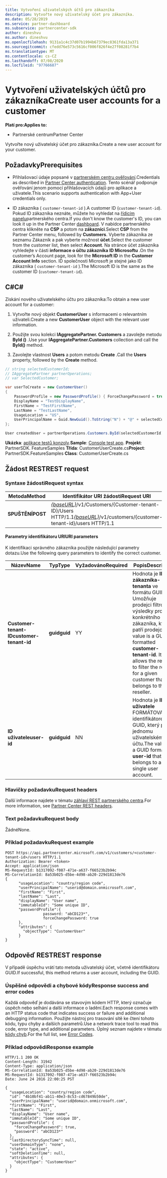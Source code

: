 ```yaml
---
title: Vytvoření uživatelských účtů pro zákazníka
description: Vytvořte nový uživatelský účet pro zákazníka.
ms.date: 05/28/2019
ms.service: partner-dashboard
ms.subservice: partnercenter-sdk
author: dineshvu
ms.author: dineshvu
ms.openlocfilehash: 9131a1c4c37d07b1994b67379ec8361fda13a371
ms.sourcegitcommit: cfedd76e573c5616cf006f826f4e27f08281f7b4
ms.translationtype: MT
ms.contentlocale: cs-CZ
ms.lasthandoff: 07/08/2020
ms.locfileid: "97766687"
---
```

# <a name="create-user-accounts-for-a-customer"></a><span data-ttu-id="143fd-103">Vytvoření uživatelských účtů pro zákazníka</span><span class="sxs-lookup"><span data-stu-id="143fd-103">Create user accounts for a customer</span></span>

<span data-ttu-id="143fd-104">**Platí pro:**</span><span class="sxs-lookup"><span data-stu-id="143fd-104">**Applies to:**</span></span>

- <span data-ttu-id="143fd-105">Partnerské centrum</span><span class="sxs-lookup"><span data-stu-id="143fd-105">Partner Center</span></span>

<span data-ttu-id="143fd-106">Vytvořte nový uživatelský účet pro zákazníka.</span><span class="sxs-lookup"><span data-stu-id="143fd-106">Create a new user account for your customer.</span></span>

## <a name="prerequisites"></a><span data-ttu-id="143fd-107">Požadavky</span><span class="sxs-lookup"><span data-stu-id="143fd-107">Prerequisites</span></span>

- <span data-ttu-id="143fd-108">Přihlašovací údaje popsané v [partnerském centru ověřování](partner-center-authentication.md).</span><span class="sxs-lookup"><span data-stu-id="143fd-108">Credentials as described in [Partner Center authentication](partner-center-authentication.md).</span></span> <span data-ttu-id="143fd-109">Tento scénář podporuje ověřování jenom pomocí přihlašovacích údajů pro aplikace a uživatele.</span><span class="sxs-lookup"><span data-stu-id="143fd-109">This scenario supports authentication with App+User credentials only.</span></span>

- <span data-ttu-id="143fd-110">ID zákazníka ( `customer-tenant-id` ).</span><span class="sxs-lookup"><span data-stu-id="143fd-110">A customer ID (`customer-tenant-id`).</span></span> <span data-ttu-id="143fd-111">Pokud ID zákazníka neznáte, můžete ho vyhledat na [řídicím panelu](https://partner.microsoft.com/dashboard)partnerského centra.</span><span class="sxs-lookup"><span data-stu-id="143fd-111">If you don't know the customer's ID, you can look it up in the Partner Center [dashboard](https://partner.microsoft.com/dashboard).</span></span> <span data-ttu-id="143fd-112">V nabídce partnerského centra klikněte na **CSP** a potom na **zákazníci**.</span><span class="sxs-lookup"><span data-stu-id="143fd-112">Select **CSP** from the Partner Center menu, followed by **Customers**.</span></span> <span data-ttu-id="143fd-113">Vyberte zákazníka ze seznamu Zákazník a pak vyberte možnost **účet**.</span><span class="sxs-lookup"><span data-stu-id="143fd-113">Select the customer from the customer list, then select **Account**.</span></span> <span data-ttu-id="143fd-114">Na stránce účet zákazníka vyhledejte v části **informace o účtu zákazníka** **ID Microsoftu** .</span><span class="sxs-lookup"><span data-stu-id="143fd-114">On the customer’s Account page, look for the **Microsoft ID** in the **Customer Account Info** section.</span></span> <span data-ttu-id="143fd-115">ID společnosti Microsoft je stejné jako ID zákazníka ( `customer-tenant-id` ).</span><span class="sxs-lookup"><span data-stu-id="143fd-115">The Microsoft ID is the same as the customer ID  (`customer-tenant-id`).</span></span>

## <a name="c"></a><span data-ttu-id="143fd-116">C\#</span><span class="sxs-lookup"><span data-stu-id="143fd-116">C\#</span></span>

<span data-ttu-id="143fd-117">Získání nového uživatelského účtu pro zákazníka:</span><span class="sxs-lookup"><span data-stu-id="143fd-117">To obtain a new user account for a customer:</span></span>

1. <span data-ttu-id="143fd-118">Vytvořte nový objekt **CustomerUser** s informacemi o relevantním uživateli.</span><span class="sxs-lookup"><span data-stu-id="143fd-118">Create a new **CustomerUser** object with the relevant user information.</span></span>

2. <span data-ttu-id="143fd-119">Použijte svou kolekci **IAggregatePartner. Customers** a zavolejte metodu **ById ()** .</span><span class="sxs-lookup"><span data-stu-id="143fd-119">Use your **IAggregatePartner.Customers** collection and call the **ById()** method.</span></span>

3. <span data-ttu-id="143fd-120">Zavolejte vlastnost **Users** a potom metodu **Create** .</span><span class="sxs-lookup"><span data-stu-id="143fd-120">Call the **Users** property, followed by the **Create** method.</span></span>

``` csharp
// string selectedCustomerId;
// IAggregatePartner partnerOperations;
// var SelectedCustomer;

var userToCreate = new CustomerUser()
{
    PasswordProfile = new PasswordProfile() { ForceChangePassword = true, Password = "Password!1" },
    DisplayName = "TestDisplayName",
    FirstName = "TestFirstName",
    LastName = "TestLastName",
    UsageLocation = "US",
    UserPrincipalName = Guid.NewGuid().ToString("N") + "@" + selectedCustomer.CompanyProfile.Domain.ToString()
};

User createdUser = partnerOperations.Customers.ById(selectedCustomerId).Users.Create(userToCreate);
```

<span data-ttu-id="143fd-121">**Ukázka**: [aplikace testů konzoly](console-test-app.md).</span><span class="sxs-lookup"><span data-stu-id="143fd-121">**Sample**: [Console test app](console-test-app.md).</span></span> <span data-ttu-id="143fd-122">**Projekt**: PartnerSDK. FeatureSamples **Třída**: CustomerUserCreate.cs</span><span class="sxs-lookup"><span data-stu-id="143fd-122">**Project**: PartnerSDK.FeatureSamples **Class**: CustomerUserCreate.cs</span></span>

## <a name="rest-request"></a><span data-ttu-id="143fd-123">Žádost REST</span><span class="sxs-lookup"><span data-stu-id="143fd-123">REST request</span></span>

### <a name="request-syntax"></a><span data-ttu-id="143fd-124">Syntaxe žádosti</span><span class="sxs-lookup"><span data-stu-id="143fd-124">Request syntax</span></span>

| <span data-ttu-id="143fd-125">Metoda</span><span class="sxs-lookup"><span data-stu-id="143fd-125">Method</span></span>   | <span data-ttu-id="143fd-126">Identifikátor URI žádosti</span><span class="sxs-lookup"><span data-stu-id="143fd-126">Request URI</span></span>                                                                                  |
|----------|----------------------------------------------------------------------------------------------|
| <span data-ttu-id="143fd-127">**SPUŠTĚNÍ**</span><span class="sxs-lookup"><span data-stu-id="143fd-127">**POST**</span></span> | <span data-ttu-id="143fd-128">[*{baseURL}*](partner-center-rest-urls.md)/v1/Customers/{Customer-tenant-ID}/Users HTTP/1.1</span><span class="sxs-lookup"><span data-stu-id="143fd-128">[*{baseURL}*](partner-center-rest-urls.md)/v1/customers/{customer-tenant-id}/users HTTP/1.1</span></span> |

#### <a name="uri-parameters"></a><span data-ttu-id="143fd-129">Parametry identifikátoru URI</span><span class="sxs-lookup"><span data-stu-id="143fd-129">URI parameters</span></span>

<span data-ttu-id="143fd-130">K identifikaci správného zákazníka použijte následující parametry dotazu.</span><span class="sxs-lookup"><span data-stu-id="143fd-130">Use the following query parameters to identify the correct customer.</span></span>

| <span data-ttu-id="143fd-131">Název</span><span class="sxs-lookup"><span data-stu-id="143fd-131">Name</span></span> | <span data-ttu-id="143fd-132">Typ</span><span class="sxs-lookup"><span data-stu-id="143fd-132">Type</span></span> | <span data-ttu-id="143fd-133">Vyžadováno</span><span class="sxs-lookup"><span data-stu-id="143fd-133">Required</span></span> | <span data-ttu-id="143fd-134">Popis</span><span class="sxs-lookup"><span data-stu-id="143fd-134">Description</span></span> |
|----- |----- | -------- |------------ |
| <span data-ttu-id="143fd-135">**Customer-tenant-ID**</span><span class="sxs-lookup"><span data-stu-id="143fd-135">**customer-tenant-id**</span></span> | <span data-ttu-id="143fd-136">**guid**</span><span class="sxs-lookup"><span data-stu-id="143fd-136">**guid**</span></span> | <span data-ttu-id="143fd-137">Y</span><span class="sxs-lookup"><span data-stu-id="143fd-137">Y</span></span> | <span data-ttu-id="143fd-138">Hodnota je **ID zákazníka-tenanta** ve formátu GUID. Umožňuje prodejci filtrovat výsledky pro konkrétního zákazníka, který patří prodejci.</span><span class="sxs-lookup"><span data-stu-id="143fd-138">The value is a GUID formatted **customer-tenant-id**. It allows the reseller to filter the results for a given customer that belongs to the reseller.</span></span> |
| <span data-ttu-id="143fd-139">**ID uživatele**</span><span class="sxs-lookup"><span data-stu-id="143fd-139">**user-id**</span></span> | <span data-ttu-id="143fd-140">**guid**</span><span class="sxs-lookup"><span data-stu-id="143fd-140">**guid**</span></span> | <span data-ttu-id="143fd-141">N</span><span class="sxs-lookup"><span data-stu-id="143fd-141">N</span></span> | <span data-ttu-id="143fd-142">Hodnota je **ID uživatele** FORMÁTOVANÉho identifikátorem GUID, který patří k jednomu uživatelskému účtu.</span><span class="sxs-lookup"><span data-stu-id="143fd-142">The value is a GUID formatted **user-id** that belongs to a single user account.</span></span> |

### <a name="request-headers"></a><span data-ttu-id="143fd-143">Hlavičky požadavku</span><span class="sxs-lookup"><span data-stu-id="143fd-143">Request headers</span></span>

<span data-ttu-id="143fd-144">Další informace najdete v tématu [záhlaví REST partnerského centra](headers.md).</span><span class="sxs-lookup"><span data-stu-id="143fd-144">For more information, see [Partner Center REST headers](headers.md).</span></span>

### <a name="request-body"></a><span data-ttu-id="143fd-145">Text požadavku</span><span class="sxs-lookup"><span data-stu-id="143fd-145">Request body</span></span>

<span data-ttu-id="143fd-146">Žádné</span><span class="sxs-lookup"><span data-stu-id="143fd-146">None.</span></span>

### <a name="request-example"></a><span data-ttu-id="143fd-147">Příklad požadavku</span><span class="sxs-lookup"><span data-stu-id="143fd-147">Request example</span></span>

```http
POST https://api.partnercenter.microsoft.com/v1/customers/<customer-tenant-id>/users HTTP/1.1
Authorization: Bearer <token>
Accept: application/json
MS-RequestId: b1317092-f087-471e-a637-f66523b2b94c
MS-CorrelationId: 8a53b025-d5be-4d98-ab20-229d1813de76
{
      "usageLocation": "country/region code",
      "userPrincipalName": "userid@domain.onmicrosoft.com",
      "firstName": "First",
      "lastName": "Last",
      "displayName": "User name",
      "immutableId": "Some unique ID",
      "passwordProfile":{
                 password: "abCD123*",
                 forceChangePassword: true
      },
      "attributes": {
        "objectType": "CustomerUser"
      }
}
```

## <a name="rest-response"></a><span data-ttu-id="143fd-148">Odpověď REST</span><span class="sxs-lookup"><span data-stu-id="143fd-148">REST response</span></span>

<span data-ttu-id="143fd-149">V případě úspěchu vrátí tato metoda uživatelský účet, včetně identifikátoru GUID.</span><span class="sxs-lookup"><span data-stu-id="143fd-149">If successful, this method returns a user account, including the GUID.</span></span>

### <a name="response-success-and-error-codes"></a><span data-ttu-id="143fd-150">Úspěšné odpovědi a chybové kódy</span><span class="sxs-lookup"><span data-stu-id="143fd-150">Response success and error codes</span></span>

<span data-ttu-id="143fd-151">Každá odpověď je dodávána se stavovým kódem HTTP, který označuje úspěch nebo selhání a další informace o ladění.</span><span class="sxs-lookup"><span data-stu-id="143fd-151">Each response comes with an HTTP status code that indicates success or failure and additional debugging information.</span></span> <span data-ttu-id="143fd-152">Použijte nástroj pro trasování sítě ke čtení tohoto kódu, typu chyby a dalších parametrů.</span><span class="sxs-lookup"><span data-stu-id="143fd-152">Use a network trace tool to read this code, error type, and additional parameters.</span></span> <span data-ttu-id="143fd-153">Úplný seznam najdete v tématu [kódy chyb](error-codes.md).</span><span class="sxs-lookup"><span data-stu-id="143fd-153">For the full list, see [Error Codes](error-codes.md).</span></span>

### <a name="response-example"></a><span data-ttu-id="143fd-154">Příklad odpovědi</span><span class="sxs-lookup"><span data-stu-id="143fd-154">Response example</span></span>

```http
HTTP/1.1 200 OK
Content-Length: 31942
Content-Type: application/json
MS-CorrelationId: 8a53b025-d5be-4d98-ab20-229d1813de76
MS-RequestId: b1317092-f087-471e-a637-f66523b2b94c
Date: June 24 2016 22:00:25 PST

{
  "usageLocation": "country/region code",
  "id": "4b10bf41-ab11-40e3-8c53-cd67849b50de",
  "userPrincipalName": "userid@domain.onmicrosoft.com",
  "firstName": "First",
  "lastName": "Last",
  "displayName": "User name",
  "immutableId": "Some unique ID",
  "passwordProfile": {
    "forceChangePassword": true,
    "password": "abCD123*"
  },
  "lastDirectorySyncTime": null,
  "userDomainType": "none",
  "state": "active",
  "softDeletionTime": null,
  "attributes": {
    "objectType": "CustomerUser"
  }
}
```